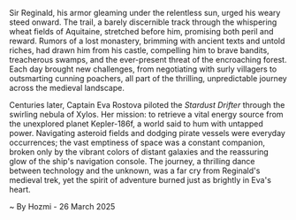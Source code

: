 
Sir Reginald, his armor gleaming under the relentless sun, urged his weary steed onward.  The trail, a barely discernible track through the whispering wheat fields of Aquitaine, stretched before him, promising both peril and reward.  Rumors of a lost monastery, brimming with ancient texts and untold riches, had drawn him from his castle, compelling him to brave bandits, treacherous swamps, and the ever-present threat of the encroaching forest. Each day brought new challenges, from negotiating with surly villagers to outsmarting cunning poachers, all part of the thrilling, unpredictable journey across the medieval landscape.

Centuries later, Captain Eva Rostova piloted the *Stardust Drifter* through the swirling nebula of Xylos.  Her mission: to retrieve a vital energy source from the unexplored planet Kepler-186f, a world said to hum with untapped power.  Navigating asteroid fields and dodging pirate vessels were everyday occurrences; the vast emptiness of space was a constant companion, broken only by the vibrant colors of distant galaxies and the reassuring glow of the ship's navigation console.  The journey, a thrilling dance between technology and the unknown, was a far cry from Reginald's medieval trek, yet the spirit of adventure burned just as brightly in Eva's heart.

~ By Hozmi - 26 March 2025

